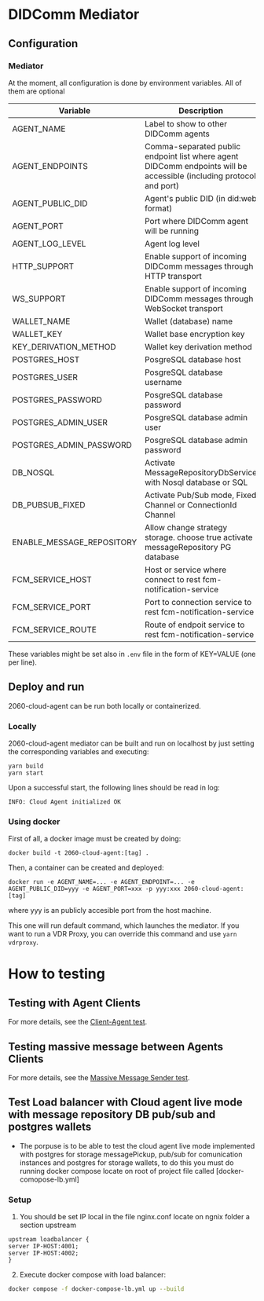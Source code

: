 # DIDComm Mediator

## Configuration

### Mediator

At the moment, all configuration is done by environment variables. All of them are optional

| Variable                  | Description                                                                                                         | Default value                   |
| ------------------------- | ------------------------------------------------------------------------------------------------------------------- | ------------------------------- |
| AGENT_NAME                | Label to show to other DIDComm agents                                                                               | Test Cloud Agent                |
| AGENT_ENDPOINTS           | Comma-separated public endpoint list where agent DIDComm endpoints will be accessible (including protocol and port) | ws://localhost:4000             |
| AGENT_PUBLIC_DID          | Agent's public DID (in did:web format)                                                                              | None                            |
| AGENT_PORT                | Port where DIDComm agent will be running                                                                            | 4000                            |
| AGENT_LOG_LEVEL           | Agent log level                                                                                                     | 2 (debug)                       |
| HTTP_SUPPORT              | Enable support of incoming DIDComm messages through HTTP transport                                                  | true                            |
| WS_SUPPORT                | Enable support of incoming DIDComm messages through WebSocket transport                                             | true                            |
| WALLET_NAME               | Wallet (database) name                                                                                              | test-cloud-agent                |
| WALLET_KEY                | Wallet base encryption key                                                                                          | 'Test Cloud Agent'              |
| KEY_DERIVATION_METHOD     | Wallet key derivation method                                                                                        | ARGON2I_MOD                     |
| POSTGRES_HOST             | PosgreSQL database host                                                                                             | None (use SQLite)               |
| POSTGRES_USER             | PosgreSQL database username                                                                                         | None                            |
| POSTGRES_PASSWORD         | PosgreSQL database password                                                                                         | None                            |
| POSTGRES_ADMIN_USER       | PosgreSQL database admin user                                                                                       | None                            |
| POSTGRES_ADMIN_PASSWORD   | PosgreSQL database admin password                                                                                   | None                            |
| DB_NOSQL                  | Activate MessageRepositoryDbService with Nosql database or SQL                                                      | false                           |
| DB_PUBSUB_FIXED           | Activate Pub/Sub mode, Fixed Channel or ConnectionId Channel                                                        | false                           |
| ENABLE_MESSAGE_REPOSITORY | Allow change strategy storage. choose true activate messageRepository PG database                                   | false                           |
| FCM_SERVICE_HOST          | Host or service where connect to rest fcm-notification-service                                                      | localhost                       |
| FCM_SERVICE_PORT          | Port to connection service to rest fcm-notification-service                                                         | 3001                            |
| FCM_SERVICE_ROUTE         | Route of endpoit service to rest fcm-notification-service                                                           | /fcm/fcmNotificationSender/send |

These variables might be set also in `.env` file in the form of KEY=VALUE (one per line).

## Deploy and run

2060-cloud-agent can be run both locally or containerized.

### Locally

2060-cloud-agent mediator can be built and run on localhost by just setting the corresponding variables and executing:

```
yarn build
yarn start
```

Upon a successful start, the following lines should be read in log:

```
INFO: Cloud Agent initialized OK
```

### Using docker

First of all, a docker image must be created by doing:

```
docker build -t 2060-cloud-agent:[tag] .
```

Then, a container can be created and deployed:

```
docker run -e AGENT_NAME=... -e AGENT_ENDPOINT=... -e AGENT_PUBLIC_DID=yyy -e AGENT_PORT=xxx -p yyy:xxx 2060-cloud-agent:[tag]
```

where yyy is an publicly accesible port from the host machine.

This one will run default command, which launches the mediator. If you want to run a VDR Proxy, you can override this command and use `yarn vdrproxy`.

# How to testing

## Testing with Agent Clients

For more details, see the [Client-Agent test](/src/test/Client-Agent/README.md).

## Testing massive message between Agents Clients

For more details, see the [Massive Message Sender test](/src/test/Send-Messages/README.md).

## Test Load balancer with Cloud agent live mode with message repository DB pub/sub and postgres wallets

- The porpuse is to be able to test the cloud agent live mode implemented with postgres for storage messagePickup, pub/sub for comunication instances and postgres for storage wallets, to do this you must do running docker compose locate on root of project file called [docker-comopose-lb.yml]

### Setup

1. You should be set IP local in the file nginx.conf locate on ngnix folder a section upstream

```
upstream loadbalancer {
server IP-HOST:4001;
server IP-HOST:4002;
}
```

2. Execute docker compose with load balancer:

```bash
docker compose -f docker-compose-lb.yml up --build
```
